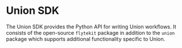 # Union SDK

The Union SDK provides the Python API for writing Union workflows. It consists of the open-source `flytekit` package in addition to the `union` package which supports additional functionality specific to Union.
